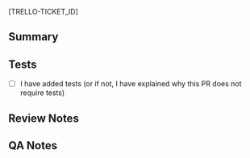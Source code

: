 [TRELLO-TICKET_ID]

## Summary


## Tests
- [ ] I have added tests (or if not, I have explained why this PR does not require tests)

## Review Notes


## QA Notes